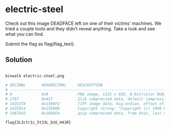 # electric-steel

Check out this image DEADFACE left on one of their victims' machines. We tried a couple tools and they didn’t reveal anything. 
Take a look and see what you can find.

Submit the flag as flag{flag_text}.

## Solution

```sh

binwalk electric-steel.png

# DECIMAL       HEXADECIMAL     DESCRIPTION
# --------------------------------------------------------------------------------
# 0             0x0             PNG image, 1232 x 928, 8-bit/color RGB, non-interlaced
# 2767          0xACF           Zlib compressed data, default compression
# 1435378       0x15E6F2        TIFF image data, big-endian, offset of first image directory: 8
# 1435914       0x15E90A        Copyright string: "Copyright (c) 1998 Hewlett-Packard Company"
# 1467642       0x1664FA        gzip compressed data, from Unix, last modified: 2023-06-04 01:14:27

```

`flag{3L3ctr1c_5t33L_b1G_H41R}`
